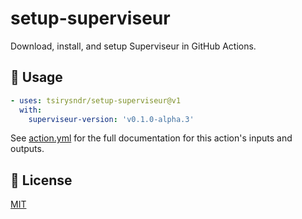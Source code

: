 # setup-superviseur

Download, install, and setup Superviseur in GitHub Actions.

## 🚀 Usage

```yaml
- uses: tsirysndr/setup-superviseur@v1
  with:
    superviseur-version: 'v0.1.0-alpha.3'
```
See [action.yml](action.yml) for the full documentation for this action's inputs and outputs.

## 📝 License
[MIT](LICENSE)
